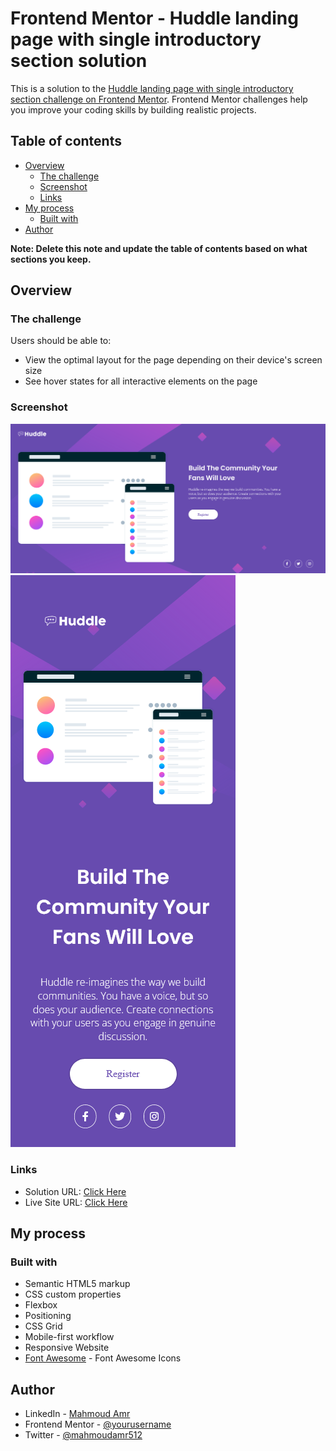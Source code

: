 # Frontend Mentor - Huddle landing page with single introductory section solution

This is a solution to the [Huddle landing page with single introductory section challenge on Frontend Mentor](https://www.frontendmentor.io/challenges/huddle-landing-page-with-a-single-introductory-section-B_2Wvxgi0). Frontend Mentor challenges help you improve your coding skills by building realistic projects. 

## Table of contents

- [Overview](#overview)
  - [The challenge](#the-challenge)
  - [Screenshot](#screenshot)
  - [Links](#links)
- [My process](#my-process)
  - [Built with](#built-with)
- [Author](#author)

**Note: Delete this note and update the table of contents based on what sections you keep.**

## Overview

### The challenge

Users should be able to:

- View the optimal layout for the page depending on their device's screen size
- See hover states for all interactive elements on the page

### Screenshot

![](./images/screenshot-desktop.png)
![](./images/screenshot-mobile.png)


### Links

- Solution URL: [Click Here](https://github.com/mahmoudamr512/Frontend-Mentor-Challenges.git)
- Live Site URL: [Click Here](https://huddle-landing-page-nu-ebon.vercel.app/)

## My process

### Built with

- Semantic HTML5 markup
- CSS custom properties
- Flexbox
- Positioning
- CSS Grid
- Mobile-first workflow
- Responsive Website 
- [Font Awesome](https://fontawesome.com/) - Font Awesome Icons



## Author

- LinkedIn - [Mahmoud Amr](https://www.linkedin.com/in/mahmoud-a-46818913b/)
- Frontend Mentor - [@yourusername](https://www.frontendmentor.io/profile/mahmoudamr512)
- Twitter - [@mahmoudamr512](https://www.twitter.com/mahmoudamr512)
